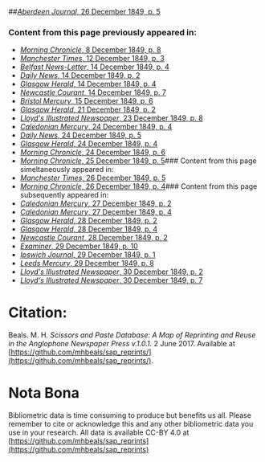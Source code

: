 ##[*Aberdeen Journal*, 26 December 1849, p. 5](https://mhbeals.github.io/sap_html/Aberdeen-Journal/Aberdeen-Journal-26-December-1849-p-5)

### Content from this page previously appeared in:
+ [*Morning Chronicle*, 8 December 1849, p. 8](https://mhbeals.github.io/sap_html/Morning-Chronicle/Morning-Chronicle-8-December-1849-p-8)
+ [*Manchester Times*, 12 December 1849, p. 3](https://mhbeals.github.io/sap_html/Manchester-Times/Manchester-Times-12-December-1849-p-3)
+ [*Belfast News-Letter*, 14 December 1849, p. 4](https://mhbeals.github.io/sap_html/Belfast-News-Letter/Belfast-News-Letter-14-December-1849-p-4)
+ [*Daily News*, 14 December 1849, p. 2](https://mhbeals.github.io/sap_html/Daily-News/Daily-News-14-December-1849-p-2)
+ [*Glasgow Herald*, 14 December 1849, p. 4](https://mhbeals.github.io/sap_html/Glasgow-Herald/Glasgow-Herald-14-December-1849-p-4)
+ [*Newcastle Courant*, 14 December 1849, p. 7](https://mhbeals.github.io/sap_html/Newcastle-Courant/Newcastle-Courant-14-December-1849-p-7)
+ [*Bristol Mercury*, 15 December 1849, p. 6](https://mhbeals.github.io/sap_html/Bristol-Mercury/Bristol-Mercury-15-December-1849-p-6)
+ [*Glasgow Herald*, 21 December 1849, p. 2](https://mhbeals.github.io/sap_html/Glasgow-Herald/Glasgow-Herald-21-December-1849-p-2)
+ [*Lloyd's Illustrated Newspaper*, 23 December 1849, p. 8](https://mhbeals.github.io/sap_html/Lloyd's-Illustrated-Newspaper/Lloyd's-Illustrated-Newspaper-23-December-1849-p-8)
+ [*Caledonian Mercury*, 24 December 1849, p. 4](https://mhbeals.github.io/sap_html/Caledonian-Mercury/Caledonian-Mercury-24-December-1849-p-4)
+ [*Daily News*, 24 December 1849, p. 5](https://mhbeals.github.io/sap_html/Daily-News/Daily-News-24-December-1849-p-5)
+ [*Glasgow Herald*, 24 December 1849, p. 4](https://mhbeals.github.io/sap_html/Glasgow-Herald/Glasgow-Herald-24-December-1849-p-4)
+ [*Morning Chronicle*, 24 December 1849, p. 6](https://mhbeals.github.io/sap_html/Morning-Chronicle/Morning-Chronicle-24-December-1849-p-6)
+ [*Morning Chronicle*, 25 December 1849, p. 5](https://mhbeals.github.io/sap_html/Morning-Chronicle/Morning-Chronicle-25-December-1849-p-5)### Content from this page simeltaneously appeared in:
+ [*Manchester Times*, 26 December 1849, p. 5](https://mhbeals.github.io/sap_html/Manchester-Times/Manchester-Times-26-December-1849-p-5)
+ [*Morning Chronicle*, 26 December 1849, p. 4](https://mhbeals.github.io/sap_html/Morning-Chronicle/Morning-Chronicle-26-December-1849-p-4)### Content from this page subsequently appeared in:
+ [*Caledonian Mercury*, 27 December 1849, p. 2](https://mhbeals.github.io/sap_html/Caledonian-Mercury/Caledonian-Mercury-27-December-1849-p-2)
+ [*Caledonian Mercury*, 27 December 1849, p. 4](https://mhbeals.github.io/sap_html/Caledonian-Mercury/Caledonian-Mercury-27-December-1849-p-4)
+ [*Glasgow Herald*, 28 December 1849, p. 2](https://mhbeals.github.io/sap_html/Glasgow-Herald/Glasgow-Herald-28-December-1849-p-2)
+ [*Glasgow Herald*, 28 December 1849, p. 4](https://mhbeals.github.io/sap_html/Glasgow-Herald/Glasgow-Herald-28-December-1849-p-4)
+ [*Newcastle Courant*, 28 December 1849, p. 2](https://mhbeals.github.io/sap_html/Newcastle-Courant/Newcastle-Courant-28-December-1849-p-2)
+ [*Examiner*, 29 December 1849, p. 10](https://mhbeals.github.io/sap_html/Examiner/Examiner-29-December-1849-p-10)
+ [*Ipswich Journal*, 29 December 1849, p. 1](https://mhbeals.github.io/sap_html/Ipswich-Journal/Ipswich-Journal-29-December-1849-p-1)
+ [*Leeds Mercury*, 29 December 1849, p. 8](https://mhbeals.github.io/sap_html/Leeds-Mercury/Leeds-Mercury-29-December-1849-p-8)
+ [*Lloyd's Illustrated Newspaper*, 30 December 1849, p. 2](https://mhbeals.github.io/sap_html/Lloyd's-Illustrated-Newspaper/Lloyd's-Illustrated-Newspaper-30-December-1849-p-2)
+ [*Lloyd's Illustrated Newspaper*, 30 December 1849, p. 7](https://mhbeals.github.io/sap_html/Lloyd's-Illustrated-Newspaper/Lloyd's-Illustrated-Newspaper-30-December-1849-p-7)
                    
# Citation: 

Beals. M. H. *Scissors and Paste Database: A Map of Reprinting and Reuse in the Anglophone Newspaper Press v.1.0.1.* 2 June 2017. Available at [https://github.com/mhbeals/sap_reprints/](https://github.com/mhbeals/sap_reprints/). 
                    
# Nota Bona

Bibliometric data is time consuming to produce but benefits us all. Please remember to cite or acknowledge this and any other bibliometric data you use in your research. All data is available CC-BY 4.0 at [https://github.com/mhbeals/sap_reprints](https://github.com/mhbeals/sap_reprints)